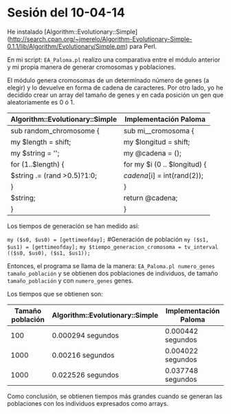 Sesión del 10-04-14
==================

He instalado [Algorithm::Evolutionary::Simple] (http://search.cpan.org/~jmerelo/Algorithm-Evolutionary-Simple-0.1.1/lib/Algorithm/Evolutionary/Simple.pm) para Perl.

En mi script: `EA_Paloma.pl` realizo una comparativa entre el módulo anterior y mi propia manera de generar cromosomas y poblaciones.

El módulo genera cromosomas de un determinado número de genes (a elegir) y lo devuelve en forma de cadena de caracteres. Por otro lado, yo he decidido crear un array del tamaño de genes y en cada posición un gen que aleatoriamente es 0 ó 1.

Algorithm::Evolutionary::Simple  | Implementación Paloma
---------------------------------|------------------------------
 sub random_chromosome {	 | sub mi__cromosoma {
 my $length = shift;		 | my $longitud = shift;
 my $string = '';		 | my @cadena = ();
 for (1..$length) {		 | for my $i (0 .. $longitud) {	
   $string .= (rand >0.5)?1:0;	 |   $cadena[$i] = int(rand(2));	
 }				 | }	
 $string;			 | return @cadena;
}                                | }

Los tiempos de generación se han medido así:

`my ($s0, $us0) = [gettimeofday];`
#Generación de población
`my ($s1, $us1) = [gettimeofday];`
`my $tiempo_generacion_cromosoma = tv_interval (($s0, $us0), ($s1, $us1));`

Entonces, el programa se llama de la manera: `EA_Paloma.pl numero_genes tamaño_población` y se obtienen dos poblaciones de individuos, de tamaño `tamaño_población` y con `numero_genes` genes.

Los tiempos que se obtienen son:

 Tamaño población | Algorithm::Evolutionary::Simple    | Implementación Paloma
------------------|------------------------------------|------------------------
 	100 	  |		0.000294 segundos      | 0.000442 segundos 
 	1000 	  |  		0.00216 segundos       | 0.004022 segundos 
 	1000 	  |  		0.022526 segundos      | 0.037748 segundos 

Como conclusión, se obtienen tiempos más grandes cuando se generan las poblaciones con los individuos expresados como arrays.

